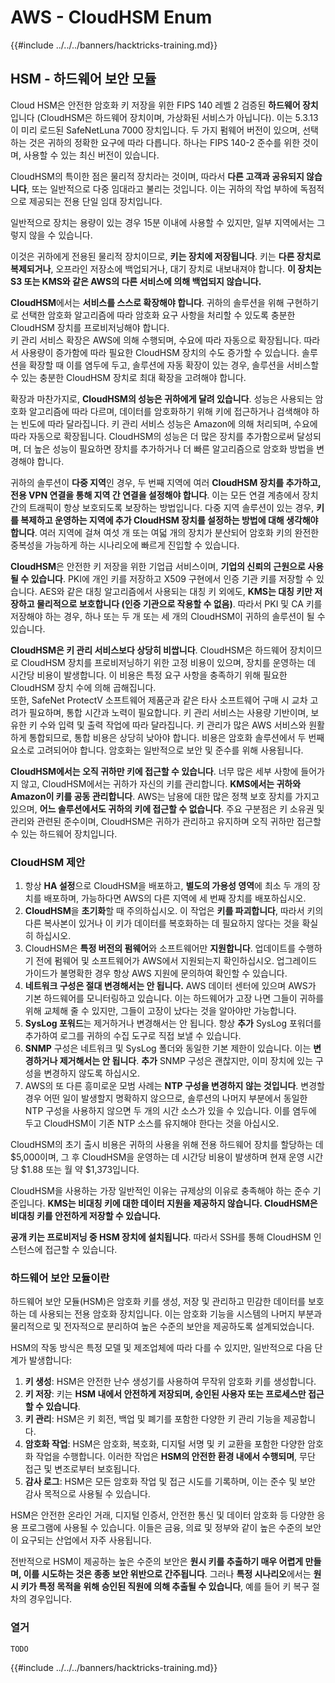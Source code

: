 # AWS - CloudHSM Enum

{{#include ../../../banners/hacktricks-training.md}}

## HSM - 하드웨어 보안 모듈

Cloud HSM은 안전한 암호화 키 저장을 위한 FIPS 140 레벨 2 검증된 **하드웨어 장치**입니다 (CloudHSM은 하드웨어 장치이며, 가상화된 서비스가 아닙니다). 이는 5.3.13이 미리 로드된 SafeNetLuna 7000 장치입니다. 두 가지 펌웨어 버전이 있으며, 선택하는 것은 귀하의 정확한 요구에 따라 다릅니다. 하나는 FIPS 140-2 준수를 위한 것이며, 사용할 수 있는 최신 버전이 있습니다.

CloudHSM의 특이한 점은 물리적 장치라는 것이며, 따라서 **다른 고객과 공유되지 않습니다**, 또는 일반적으로 다중 임대라고 불리는 것입니다. 이는 귀하의 작업 부하에 독점적으로 제공되는 전용 단일 임대 장치입니다.

일반적으로 장치는 용량이 있는 경우 15분 이내에 사용할 수 있지만, 일부 지역에서는 그렇지 않을 수 있습니다.

이것은 귀하에게 전용된 물리적 장치이므로, **키는 장치에 저장됩니다**. 키는 **다른 장치로 복제되거나**, 오프라인 저장소에 백업되거나, 대기 장치로 내보내져야 합니다. **이 장치는 S3 또는 KMS와 같은 AWS의 다른 서비스에 의해 백업되지 않습니다.**

**CloudHSM**에서는 **서비스를 스스로 확장해야 합니다**. 귀하의 솔루션을 위해 구현하기로 선택한 암호화 알고리즘에 따라 암호화 요구 사항을 처리할 수 있도록 충분한 CloudHSM 장치를 프로비저닝해야 합니다.\
키 관리 서비스 확장은 AWS에 의해 수행되며, 수요에 따라 자동으로 확장됩니다. 따라서 사용량이 증가함에 따라 필요한 CloudHSM 장치의 수도 증가할 수 있습니다. 솔루션을 확장할 때 이를 염두에 두고, 솔루션에 자동 확장이 있는 경우, 솔루션을 서비스할 수 있는 충분한 CloudHSM 장치로 최대 확장을 고려해야 합니다.

확장과 마찬가지로, **CloudHSM의 성능은 귀하에게 달려 있습니다**. 성능은 사용되는 암호화 알고리즘에 따라 다르며, 데이터를 암호화하기 위해 키에 접근하거나 검색해야 하는 빈도에 따라 달라집니다. 키 관리 서비스 성능은 Amazon에 의해 처리되며, 수요에 따라 자동으로 확장됩니다. CloudHSM의 성능은 더 많은 장치를 추가함으로써 달성되며, 더 높은 성능이 필요하면 장치를 추가하거나 더 빠른 알고리즘으로 암호화 방법을 변경해야 합니다.

귀하의 솔루션이 **다중 지역**인 경우, 두 번째 지역에 여러 **CloudHSM 장치를 추가하고, 전용 VPN 연결을 통해 지역 간 연결을 설정해야 합니다**. 이는 모든 연결 계층에서 장치 간의 트래픽이 항상 보호되도록 보장하는 방법입니다. 다중 지역 솔루션이 있는 경우, **키를 복제하고 운영하는 지역에 추가 CloudHSM 장치를 설정하는 방법에 대해 생각해야 합니다**. 여러 지역에 걸쳐 여섯 개 또는 여덟 개의 장치가 분산되어 암호화 키의 완전한 중복성을 가능하게 하는 시나리오에 빠르게 진입할 수 있습니다.

**CloudHSM**은 안전한 키 저장을 위한 기업급 서비스이며, **기업의 신뢰의 근원으로 사용될 수 있습니다**. PKI에 개인 키를 저장하고 X509 구현에서 인증 기관 키를 저장할 수 있습니다. AES와 같은 대칭 알고리즘에서 사용되는 대칭 키 외에도, **KMS는 대칭 키만 저장하고 물리적으로 보호합니다 (인증 기관으로 작용할 수 없음)**. 따라서 PKI 및 CA 키를 저장해야 하는 경우, 하나 또는 두 개 또는 세 개의 CloudHSM이 귀하의 솔루션이 될 수 있습니다.

**CloudHSM은 키 관리 서비스보다 상당히 비쌉니다**. CloudHSM은 하드웨어 장치이므로 CloudHSM 장치를 프로비저닝하기 위한 고정 비용이 있으며, 장치를 운영하는 데 시간당 비용이 발생합니다. 이 비용은 특정 요구 사항을 충족하기 위해 필요한 CloudHSM 장치 수에 의해 곱해집니다.\
또한, SafeNet ProtectV 소프트웨어 제품군과 같은 타사 소프트웨어 구매 시 교차 고려가 필요하며, 통합 시간과 노력이 필요합니다. 키 관리 서비스는 사용량 기반이며, 보유한 키 수와 입력 및 출력 작업에 따라 달라집니다. 키 관리가 많은 AWS 서비스와 원활하게 통합되므로, 통합 비용은 상당히 낮아야 합니다. 비용은 암호화 솔루션에서 두 번째 요소로 고려되어야 합니다. 암호화는 일반적으로 보안 및 준수를 위해 사용됩니다.

**CloudHSM에서는 오직 귀하만 키에 접근할 수 있습니다**. 너무 많은 세부 사항에 들어가지 않고, CloudHSM에서는 귀하가 자신의 키를 관리합니다. **KMS에서는 귀하와 Amazon이 키를 공동 관리합니다**. AWS는 남용에 대한 많은 정책 보호 장치를 가지고 있으며, **어느 솔루션에서도 귀하의 키에 접근할 수 없습니다**. 주요 구분점은 키 소유권 및 관리와 관련된 준수이며, CloudHSM은 귀하가 관리하고 유지하며 오직 귀하만 접근할 수 있는 하드웨어 장치입니다.

### CloudHSM 제안

1. 항상 **HA 설정**으로 CloudHSM을 배포하고, **별도의 가용성 영역**에 최소 두 개의 장치를 배포하며, 가능하다면 AWS의 다른 지역에 세 번째 장치를 배포하십시오.
2. **CloudHSM**을 **초기화**할 때 주의하십시오. 이 작업은 **키를 파괴합니다**, 따라서 키의 다른 복사본이 있거나 이 키가 데이터를 복호화하는 데 필요하지 않다는 것을 확실히 하십시오.
3. CloudHSM은 **특정 버전의 펌웨어**와 소프트웨어만 **지원합니다**. 업데이트를 수행하기 전에 펌웨어 및 소프트웨어가 AWS에서 지원되는지 확인하십시오. 업그레이드 가이드가 불명확한 경우 항상 AWS 지원에 문의하여 확인할 수 있습니다.
4. **네트워크 구성은 절대 변경해서는 안 됩니다.** AWS 데이터 센터에 있으며 AWS가 기본 하드웨어를 모니터링하고 있습니다. 이는 하드웨어가 고장 나면 그들이 귀하를 위해 교체해 줄 수 있지만, 그들이 고장이 났다는 것을 알아야만 가능합니다.
5. **SysLog 포워드**는 제거하거나 변경해서는 안 됩니다. 항상 **추가** SysLog 포워더를 추가하여 로그를 귀하의 수집 도구로 직접 보낼 수 있습니다.
6. **SNMP** 구성은 네트워크 및 SysLog 폴더와 동일한 기본 제한이 있습니다. 이는 **변경하거나 제거해서는 안 됩니다**. **추가** SNMP 구성은 괜찮지만, 이미 장치에 있는 구성을 변경하지 않도록 하십시오.
7. AWS의 또 다른 흥미로운 모범 사례는 **NTP 구성을 변경하지 않는 것입니다**. 변경할 경우 어떤 일이 발생할지 명확하지 않으므로, 솔루션의 나머지 부분에서 동일한 NTP 구성을 사용하지 않으면 두 개의 시간 소스가 있을 수 있습니다. 이를 염두에 두고 CloudHSM이 기존 NTP 소스를 유지해야 한다는 것을 아십시오.

CloudHSM의 초기 출시 비용은 귀하의 사용을 위해 전용 하드웨어 장치를 할당하는 데 $5,000이며, 그 후 CloudHSM을 운영하는 데 시간당 비용이 발생하며 현재 운영 시간당 $1.88 또는 월 약 $1,373입니다.

CloudHSM을 사용하는 가장 일반적인 이유는 규제상의 이유로 충족해야 하는 준수 기준입니다. **KMS는 비대칭 키에 대한 데이터 지원을 제공하지 않습니다. CloudHSM은 비대칭 키를 안전하게 저장할 수 있습니다.**

**공개 키는 프로비저닝 중 HSM 장치에 설치됩니다**. 따라서 SSH를 통해 CloudHSM 인스턴스에 접근할 수 있습니다.

### 하드웨어 보안 모듈이란

하드웨어 보안 모듈(HSM)은 암호화 키를 생성, 저장 및 관리하고 민감한 데이터를 보호하는 데 사용되는 전용 암호화 장치입니다. 이는 암호화 기능을 시스템의 나머지 부분과 물리적으로 및 전자적으로 분리하여 높은 수준의 보안을 제공하도록 설계되었습니다.

HSM의 작동 방식은 특정 모델 및 제조업체에 따라 다를 수 있지만, 일반적으로 다음 단계가 발생합니다:

1. **키 생성**: HSM은 안전한 난수 생성기를 사용하여 무작위 암호화 키를 생성합니다.
2. **키 저장**: 키는 **HSM 내에서 안전하게 저장되며, 승인된 사용자 또는 프로세스만 접근할 수 있습니다**.
3. **키 관리**: HSM은 키 회전, 백업 및 폐기를 포함한 다양한 키 관리 기능을 제공합니다.
4. **암호화 작업**: HSM은 암호화, 복호화, 디지털 서명 및 키 교환을 포함한 다양한 암호화 작업을 수행합니다. 이러한 작업은 **HSM의 안전한 환경 내에서 수행되며**, 무단 접근 및 변조로부터 보호됩니다.
5. **감사 로그**: HSM은 모든 암호화 작업 및 접근 시도를 기록하며, 이는 준수 및 보안 감사 목적으로 사용될 수 있습니다.

HSM은 안전한 온라인 거래, 디지털 인증서, 안전한 통신 및 데이터 암호화 등 다양한 응용 프로그램에 사용될 수 있습니다. 이들은 금융, 의료 및 정부와 같이 높은 수준의 보안이 요구되는 산업에서 자주 사용됩니다.

전반적으로 HSM이 제공하는 높은 수준의 보안은 **원시 키를 추출하기 매우 어렵게 만들며, 이를 시도하는 것은 종종 보안 위반으로 간주됩니다**. 그러나 **특정 시나리오**에서는 **원시 키가 특정 목적을 위해 승인된 직원에 의해 추출될 수 있습니다**, 예를 들어 키 복구 절차의 경우입니다.

### 열거
```
TODO
```
{{#include ../../../banners/hacktricks-training.md}}
